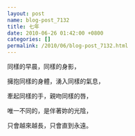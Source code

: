 ```yaml
---  
layout: post  
name: blog-post_7132  
title: 七年  
date: 2010-06-26 01:42:00 +0800  
categories: []  
permalink: /2010/06/blog-post_7132.html  
---  
```

同樣的早晨，同樣的身影，  
    
擁抱同樣的身體，湧入同樣的氣息，  
    
牽起同樣的手，親吻同樣的唇，  
    
唯一不同的，是伴著妳的光陰，  
    
只會越來越長，只會直到永遠。
